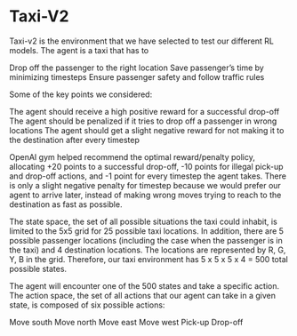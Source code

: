 # Taxi-V2
Taxi-v2 is the environment that we have selected to test our different RL models. The agent is a taxi that has to

Drop off the passenger to the right location
Save passenger’s time by minimizing timesteps
Ensure passenger safety and follow traffic rules

Some of the key points we considered:

The agent should receive a high positive reward for a successful drop-off
The agent should be penalized if it tries to drop off a passenger in wrong locations
The agent should get a slight negative reward for not making it to the destination after every timestep


OpenAI gym helped recommend the optimal reward/penalty policy, allocating +20 points to a successful drop-off, -10 points for illegal pick-up and drop-off actions, and -1 point for every timestep the agent takes. There is only a slight negative penalty for timestep because we would prefer our agent to arrive later, instead of making wrong moves trying to reach to the destination as fast as possible.

The state space, the set of all possible situations the taxi could inhabit, is limited to the 5x5 grid for 25 possible taxi locations. In addition, there are 5 possible passenger locations (including the case when the passenger is in the taxi) and 4 destination locations. The locations are represented by R, G, Y, B in the grid. Therefore, our taxi environment has 5 x 5 x 5 x 4 = 500 total possible states.

The agent will encounter one of the 500 states and take a specific action. The action space, the set of all actions that our agent can take in a given state, is composed of six possible actions:

Move south
Move north
Move east
Move west
Pick-up
Drop-off

